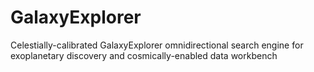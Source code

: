 # GalaxyExplorer
Celestially-calibrated GalaxyExplorer omnidirectional search engine for exoplanetary discovery and cosmically-enabled data workbench
